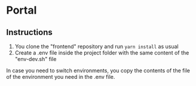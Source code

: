 # Portal

## Instructions

1. You clone the "frontend" repository and run `yarn install` as usual
2. Create a .env file inside the project folder with the same content of the "env-dev.sh" file

In case you need to switch environments, you copy the contents of the file of the environment you need in the .env file.
